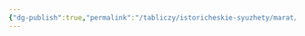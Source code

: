 ```yaml
---
{"dg-publish":true,"permalink":"/tabliczy/istoricheskie-syuzhety/marat/","dgPassFrontmatter":true}
---
```



